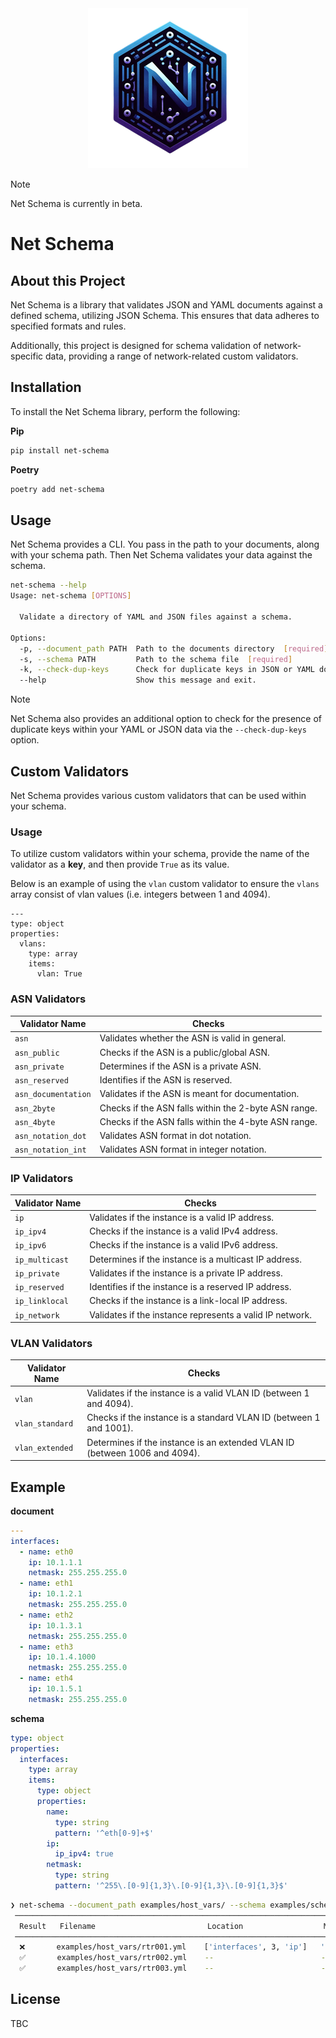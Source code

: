 <div align="center">
  <img src="./logo.png">
  <p></p>
</div>

> [!NOTE]
> Net Schema is currently in beta.

# Net Schema

## About this Project

Net Schema is a library that validates JSON and YAML documents against a defined schema, utilizing JSON Schema. This ensures that data adheres to specified formats and rules.

Additionally, this project is designed for schema validation of network-specific data, providing a range of network-related custom validators.

## Installation

To install the Net Schema library, perform the following:

**Pip**

```bash
pip install net-schema
```

**Poetry**

```bash
poetry add net-schema
```

## Usage
Net Schema provides a CLI. You pass in the path to your documents, along with your schema path. Then Net Schema validates your data against the schema.

```bash
net-schema --help
Usage: net-schema [OPTIONS]

  Validate a directory of YAML and JSON files against a schema.

Options:
  -p, --document_path PATH  Path to the documents directory  [required]
  -s, --schema PATH         Path to the schema file  [required]
  -k, --check-dup-keys      Check for duplicate keys in JSON or YAML documents
  --help                    Show this message and exit.
```

> [!NOTE]
> Net Schema also provides an additional option to check for the presence of duplicate keys within your YAML or JSON data via the `--check-dup-keys` option.

## Custom Validators

Net Schema provides various custom validators that can be used within your schema.

### Usage

To utilize custom validators within your schema, provide the name of the validator as a **key**, and then provide `True` as its value.

Below is an example of using the `vlan` custom validator to ensure the `vlans` array consist of vlan values (i.e. integers between 1 and 4094).

```
---
type: object
properties:
  vlans:
    type: array
    items:
      vlan: True
```

### ASN Validators

| Validator Name         | Checks                                                      |
|------------------------|-------------------------------------------------------------|
| `asn`                  | Validates whether the ASN is valid in general.              |
| `asn_public`           | Checks if the ASN is a public/global ASN.                   |
| `asn_private`          | Determines if the ASN is a private ASN.                     |
| `asn_reserved`         | Identifies if the ASN is reserved.                          |
| `asn_documentation`    | Validates if the ASN is meant for documentation.            |
| `asn_2byte`            | Checks if the ASN falls within the 2-byte ASN range.        |
| `asn_4byte`            | Checks if the ASN falls within the 4-byte ASN range.        |
| `asn_notation_dot`     | Validates ASN format in dot notation.                       |
| `asn_notation_int`     | Validates ASN format in integer notation.

### IP Validators

| Validator Name   | Checks                                                         |
|------------------|----------------------------------------------------------------|
| `ip`             | Validates if the instance is a valid IP address.               |
| `ip_ipv4`        | Checks if the instance is a valid IPv4 address.                |
| `ip_ipv6`        | Checks if the instance is a valid IPv6 address.                |
| `ip_multicast`   | Determines if the instance is a multicast IP address.          |
| `ip_private`     | Validates if the instance is a private IP address.             |
| `ip_reserved`    | Identifies if the instance is a reserved IP address.           |
| `ip_linklocal`   | Checks if the instance is a link-local IP address.             |
| `ip_network`     | Validates if the instance represents a valid IP network.       |

### VLAN Validators

| Validator Name    | Checks                                                                       |
|-------------------|------------------------------------------------------------------------------|
| `vlan`            | Validates if the instance is a valid VLAN ID (between 1 and 4094).           |
| `vlan_standard`   | Checks if the instance is a standard VLAN ID (between 1 and 1001).           |
| `vlan_extended`   | Determines if the instance is an extended VLAN ID (between 1006 and 4094).   |




## Example

**document**
```yaml
---
interfaces:
  - name: eth0
    ip: 10.1.1.1
    netmask: 255.255.255.0
  - name: eth1
    ip: 10.1.2.1
    netmask: 255.255.255.0
  - name: eth2
    ip: 10.1.3.1
    netmask: 255.255.255.0
  - name: eth3
    ip: 10.1.4.1000
    netmask: 255.255.255.0
  - name: eth4
    ip: 10.1.5.1
    netmask: 255.255.255.0
```

**schema**
```yaml
type: object
properties:
  interfaces:
    type: array
    items:
      type: object
      properties:
        name:
          type: string
          pattern: '^eth[0-9]+$'
        ip:
          ip_ipv4: true
        netmask:
          type: string
          pattern: '^255\.[0-9]{1,3}\.[0-9]{1,3}\.[0-9]{1,3}$'
```

```bash
❯ net-schema --document_path examples/host_vars/ --schema examples/schema.yaml --check-dup-keys
 ───────────────────────────────────────────────────────────────────────────────────────────────────
  Result   Filename                         Location                  Msg
 ───────────────────────────────────────────────────────────────────────────────────────────────────
  ❌       examples/host_vars/rtr001.yml    ['interfaces', 3, 'ip']   '10.1.4.1000' is not a 'ipv4'
  ✅       examples/host_vars/rtr002.yml    --                        --
  ✅       examples/host_vars/rtr003.yml    --                        --
```

## License
TBC